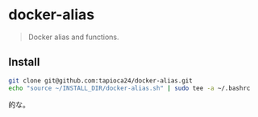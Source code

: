 # docker-alias

> Docker alias and functions.

## Install

```sh
git clone git@github.com:tapioca24/docker-alias.git
echo "source ~/INSTALL_DIR/docker-alias.sh" | sudo tee -a ~/.bashrc
```

的な。
